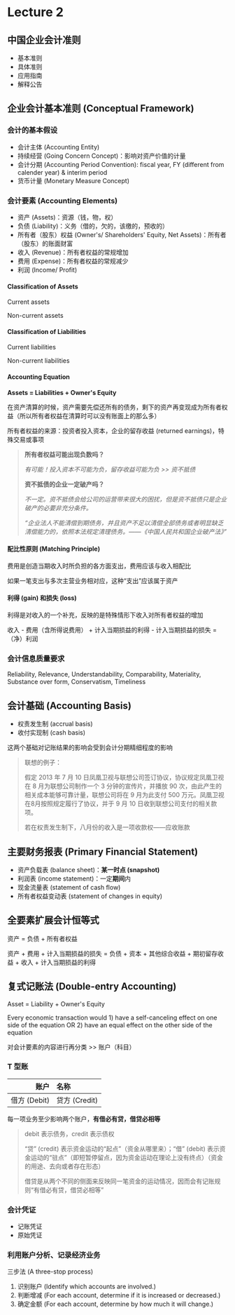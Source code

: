 # Lecture 2

## 中国企业会计准则

+ 基本准则
+ 具体准则
+ 应用指南
+ 解释公告

## 企业会计基本准则 (Conceptual Framework)

### 会计的基本假设

+ 会计主体 (Accounting Entity)
+ 持续经营 (Going Concern Concept)：影响对资产价值的计量
+ 会计分期 (Accounting Period Convention): fiscal year, FY (different from calender year) & interim period
+ 货币计量 (Monetary Measure Concept)

### 会计要素 (Accounting Elements)

+ 资产 (Assets)：资源（钱，物，权）
+ 负债 (Liability)：义务（借的，欠的，该缴的，预收的）
+ 所有者（股东）权益 (Owner's/ Shareholders' Equity, Net Assets)：所有者（股东）的账面财富
+ 收入 (Revenue)：所有者权益的常规增加
+ 费用 (Expense)：所有者权益的常规减少
+ 利润 (Income/ Profit)

#### Classification of Assets

Current assets

Non-current assets

#### Classification of Liabilities

Current liabilities

Non-current liabilities

#### Accounting Equation

**Assets = Liabilities + Owner's Equity**

在资产清算的时候，资产需要先偿还所有的债务，剩下的资产再变现成为所有者权益（所以所有者权益在清算时可以没有账面上的那么多）

所有者权益的来源：投资者投入资本，企业的留存收益 (returned earnings)，特殊交易或事项

> **所有者权益可能出现负数吗？**
>
> *有可能！投入资本不可能为负，留存收益可能为负 >> 资不抵债*
>
> **资不抵债的企业一定破产吗？**
>
> *不一定。资不抵债会给公司的运营带来很大的困扰，但是资不抵债只是企业破产的必要非充分条件。*
>
> *“企业法人不能清偿到期债务，并且资产不足以清偿全部债务或者明显缺乏清偿能力的，依照本法规定清理债务。——《中国人民共和国企业破产法》”*

#### 配比性原则 (Matching Principle)

费用是创造当期收入时所负担的各方面支出，费用应该与收入相配比

如果一笔支出与多次主营业务相对应，这种“支出”应该属于资产

#### 利得 (gain) 和损失 (loss)

利得是对收入的一个补充，反映的是特殊情形下收入对所有者权益的增加

收入 - 费用（含所得说费用） + 计入当期损益的利得 - 计入当期损益的损失 = （净）利润

### 会计信息质量要求

Reliability, Relevance, Understandability, Comparability, Materiality, Substance over form, Conservatism, Timeliness

## 会计基础 (Accounting Basis)

+ 权责发生制 (accrual basis)
+ 收付实现制 (cash basis)

这两个基础对记账结果的影响会受到会计分期精细程度的影响

> 联想的例子：
>
> 假定 2013 年 7 月 10 日凤凰卫视与联想公司签订协议，协议规定凤凰卫视在 8 月为联想公司制作一个 3 分钟的宣传片，并播放 90 次，由此产生的相关成本能够可靠计量，联想公司将在 9 月为此支付 500 万元。凤凰卫视在8月按照规定履行了协议，并于 9 月 10 日收到联想公司支付的相关款项。
>
> 若在权责发生制下，八月份的收入是一项收款权——应收账款

## 主要财务报表 (Primary Financial Statement)

+ 资产负载表 (balance sheet)：**某一时点 (snapshot)**
+ 利润表 (income statement)：一定**期间**内
+ 现金流量表 (statement of cash flow)
+ 所有者权益变动表 (statement of changes in equity)

## 全要素扩展会计恒等式

资产 = 负债 + 所有者权益

资产 + 费用 + 计入当期损益的损失 = 负债 + 资本 + 其他综合收益 + 期初留存收益 + 收入 + 计入当期损益的利得

## 复式记账法 (Double-entry Accounting)

Asset = Liability + Owner's Equity

Every economic transaction would 1) have a self-canceling effect on one side of the equation OR 2) have an equal effect on the other side of the equation

对会计要素的内容进行再分类 >> 账户（科目）

### T 型账

|         账户 | 名称          |
| -----------: | :------------ |
| 借方 (Debit) | 贷方 (Credit) |

每一项业务至少影响两个账户，**有借必有贷，借贷必相等**

> debit 表示债务，credit 表示债权
>
> “贷” (credit) 表示资金运动的“起点”（资金从哪里来）；“借” (debit) 表示资金运动的“驻点”（即短暂停留点，因为资金运动在理论上没有终点）（资金的用途、去向或者存在形态）
>
> 借贷是从两个不同的侧面来反映同一笔资金的运动情况，因而会有记账规则“有借必有贷，借贷必相等”

### 会计凭证

+ 记账凭证
+ 原始凭证

### 利用账户分析、记录经济业务

三步法 (A three-stop process)

1. 识别账户 (Identify which accounts are involved.)
2. 判断增减 (For each account, determine if it is increased or decreased.)
3. 确定金额 (For each account, determine by how much it will change.)
